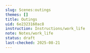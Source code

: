 ```yaml
---
slug: Scenes:outings
themes: []
title: Outings
uid: 6e2323160ac8
instruction: Instructions/work_life
note: Notes/work_life
status: draft
last-checked: 2025-08-21
---
```

